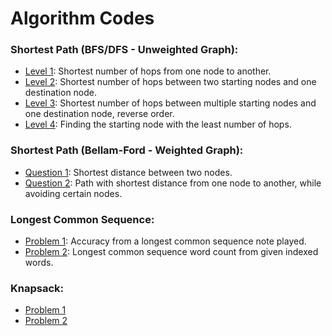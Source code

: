 # Algorithm Codes

### Shortest Path (BFS/DFS - Unweighted Graph):
- [Level 1](https://github.com/ExGranite/OS-course-codes/blob/main/Unweighted%20Graph/Level1.java): Shortest number of hops from one node to another.
- [Level 2](https://github.com/ExGranite/OS-course-codes/blob/main/Unweighted%20Graph/Level2.java): Shortest number of hops between two starting nodes and one destination node.
- [Level 3](https://github.com/ExGranite/OS-course-codes/blob/main/Unweighted%20Graph/Level3.java): Shortest number of hops between multiple starting nodes and one destination node, reverse order.
- [Level 4](https://github.com/ExGranite/OS-course-codes/blob/main/Unweighted%20Graph/Level4.java): Finding the starting node with the least number of hops.

### Shortest Path (Bellam-Ford - Weighted Graph):
- [Question 1](https://github.com/ExGranite/OS-course-codes/blob/main/Weighted%20Graph/Q1.java): Shortest distance between two nodes.
- [Question 2](https://github.com/ExGranite/OS-course-codes/blob/main/Weighted%20Graph/Q2.java): Path with shortest distance from one node to another, while avoiding certain nodes.

### Longest Common Sequence:
- [Problem 1](https://github.com/ExGranite/OS-course-codes/blob/main/LCS/Problem1.java): Accuracy from a longest common sequence note played.
- [Problem 2](https://github.com/ExGranite/OS-course-codes/blob/main/LCS/Problem2.java): Longest common sequence word count from given indexed words.

### Knapsack:
- [Problem 1](https://github.com/ExGranite/OS-course-codes/blob/main/Knapsack/Problem1.java)
- [Problem 2](https://github.com/ExGranite/OS-course-codes/blob/main/Knapsack/Problem1.java)
